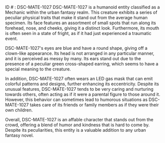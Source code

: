 ID # : DSC-MATE-1027
DSC-MATE-1027 is a humanoid entity classified as a Mechanic within the urban fantasy realm. This creature exhibits a series of peculiar physical traits that make it stand out from the average human specimen. Its face features an assortment of small spots that run along its forehead, nose, and cheeks, giving it a distinct look. Furthermore, its mouth is often seen in a state of fright, as if it had just experienced a traumatic event.

DSC-MATE-1027's eyes are blue and have a round shape, giving off a clown-like appearance. Its head is not arranged in any particular manner, and it is perceived as messy by many. Its ears stand out due to the presence of a peculiar green cross-shaped earring, which seems to have a special meaning to the creature.

In addition, DSC-MATE-1027 often wears an LED gas mask that can emit colorful patterns and designs, further enhancing its eccentricity. Despite its unusual features, DSC-MATE-1027 tends to be very caring and nurturing towards others, often acting as if it were a parental figure to those around it. However, this behavior can sometimes lead to humorous situations as DSC-MATE-1027 takes care of its friends or family members as if they were their own children.

Overall, DSC-MATE-1027 is an affable character that stands out from the crowd, offering a blend of humor and kindness that is hard to come by. Despite its peculiarities, this entity is a valuable addition to any urban fantasy novel.
